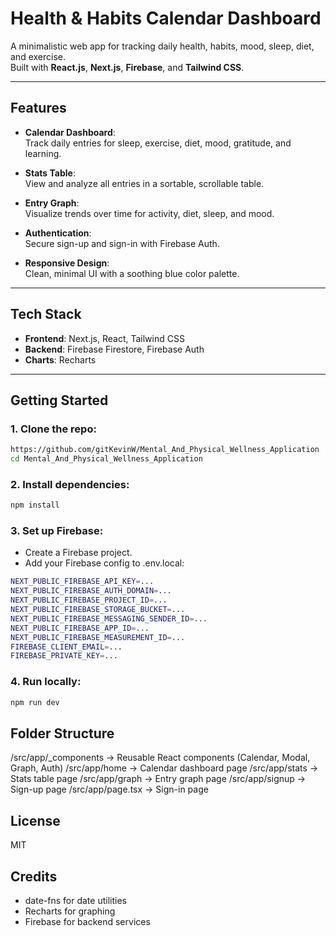 # Health & Habits Calendar Dashboard  

A minimalistic web app for tracking daily health, habits, mood, sleep, diet, and exercise.  
Built with **React.js**, **Next.js**, **Firebase**, and **Tailwind CSS**.  

---

## Features

- **Calendar Dashboard**:  
  Track daily entries for sleep, exercise, diet, mood, gratitude, and learning.  

- **Stats Table**:  
  View and analyze all entries in a sortable, scrollable table.  

- **Entry Graph**:  
  Visualize trends over time for activity, diet, sleep, and mood.  

- **Authentication**:  
  Secure sign-up and sign-in with Firebase Auth.  

- **Responsive Design**:  
  Clean, minimal UI with a soothing blue color palette.  

---

## Tech Stack  

- **Frontend**: Next.js, React, Tailwind CSS  
- **Backend**: Firebase Firestore, Firebase Auth  
- **Charts**: Recharts  

---

## Getting Started  

### 1. Clone the repo:
```bash
https://github.com/gitKevinW/Mental_And_Physical_Wellness_Application
cd Mental_And_Physical_Wellness_Application
```
### 2. Install dependencies:
```bash
npm install
```
### 3. Set up Firebase:
- Create a Firebase project.
- Add your Firebase config to .env.local:
```bash
NEXT_PUBLIC_FIREBASE_API_KEY=...
NEXT_PUBLIC_FIREBASE_AUTH_DOMAIN=...
NEXT_PUBLIC_FIREBASE_PROJECT_ID=...
NEXT_PUBLIC_FIREBASE_STORAGE_BUCKET=...
NEXT_PUBLIC_FIREBASE_MESSAGING_SENDER_ID=...
NEXT_PUBLIC_FIREBASE_APP_ID=...
NEXT_PUBLIC_FIREBASE_MEASUREMENT_ID=...
FIREBASE_CLIENT_EMAIL=...
FIREBASE_PRIVATE_KEY=...
```
### 4. Run locally:
```bash
npm run dev
```

## Folder Structure

/src/app/_components   → Reusable React components (Calendar, Modal, Graph, Auth)
/src/app/home          → Calendar dashboard page
/src/app/stats         → Stats table page
/src/app/graph         → Entry graph page
/src/app/signup        → Sign-up page
/src/app/page.tsx      → Sign-in page

## License

MIT

## Credits

- date-fns for date utilities
- Recharts for graphing
- Firebase for backend services

